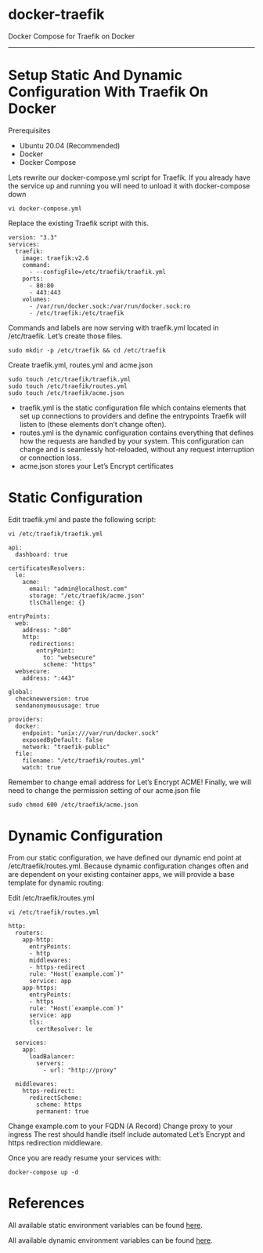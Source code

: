 # docker-traefik
Docker Compose for Traefik on Docker

--- 
# Setup Static And Dynamic Configuration With Traefik On Docker

Prerequisites
- Ubuntu 20.04 (Recommended)
- Docker
- Docker Compose

Lets rewrite our docker-compose.yml script for Traefik. If you already have the service up and running you will need to unload it with docker-compose down

```
vi docker-compose.yml
```
Replace the existing Traefik script with this.
```
version: "3.3"
services:
  traefik:
    image: traefik:v2.6
    command:
      - --configFile=/etc/traefik/traefik.yml
    ports:
      - 80:80
      - 443:443
    volumes:
      - /var/run/docker.sock:/var/run/docker.sock:ro
      - /etc/traefik:/etc/traefik
```
Commands and labels are now serving with traefik.yml located in /etc/traefik. Let’s create those files.
```
sudo mkdir -p /etc/traefik && cd /etc/traefik
```
Create traefik.yml, routes.yml and acme.json
```
sudo touch /etc/traefik/traefik.yml
sudo touch /etc/traefik/routes.yml
sudo touch /etc/traefik/acme.json
```
- traefik.yml is the static configuration file which contains elements that set up connections to providers and define the entrypoints Traefik will listen to (these elements don’t change often).
- routes.yml is the dynamic configuration contains everything that defines how the requests are handled by your system. This configuration can change and is seamlessly hot-reloaded, without any request interruption or connection loss.
- acme.json stores your Let’s Encrypt certificates

# Static Configuration
Edit traefik.yml and paste the following script:

```
vi /etc/traefik/traefik.yml
```
```
api:
  dashboard: true                             

certificatesResolvers:
  le:
    acme:
      email: "admin@localhost.com"  
      storage: "/etc/traefik/acme.json"    
      tlsChallenge: {}

entryPoints:
  web:
    address: ":80"                            
    http:
      redirections:                           
        entryPoint:
          to: "websecure"                     
          scheme: "https"                     
  websecure:
    address: ":443"                           

global:
  checknewversion: true                       
  sendanonymoususage: true                    

providers:
  docker:
    endpoint: "unix:///var/run/docker.sock"   
    exposedByDefault: false                   
    network: "traefik-public"                 
  file:
    filename: "/etc/traefik/routes.yml"       
    watch: true     
```
Remember to change email address for Let’s Encrypt ACME!
Finally, we will need to change the permission setting of our acme.json file
```
sudo chmod 600 /etc/traefik/acme.json
```
# Dynamic Configuration

From our static configuration, we have defined our dynamic end point at /etc/traefik/routes.yml. Because dynamic configuration changes often and are dependent on your existing container apps, we will provide a base template for dynamic routing:

Edit /etc/traefik/routes.yml
```
vi /etc/traefik/routes.yml
```
```
http:
  routers:
    app-http:
      entryPoints:
      - http
      middlewares:
      - https-redirect
      rule: "Host(`example.com`)"
      service: app
    app-https:
      entryPoints:
      - https
      rule: "Host(`example.com`)"
      service: app
      tls:
        certResolver: le

  services:
    app:
      loadBalancer:
        servers:
          - url: "http://proxy"

  middlewares:
    https-redirect:
      redirectScheme:
        scheme: https
        permanent: true
```

Change example.com to your FQDN (A Record)
Change proxy to your ingress
The rest should handle itself include automated Let’s Encrypt and https redirection middleware.

Once you are ready resume your services with:

```
docker-compose up -d
```

# References
All available static environment variables can be found [here](https://doc.traefik.io/traefik/reference/static-configuration/file/).

All available dynamic environment variables can be found [here](https://doc.traefik.io/traefik/reference/dynamic-configuration/file/).
